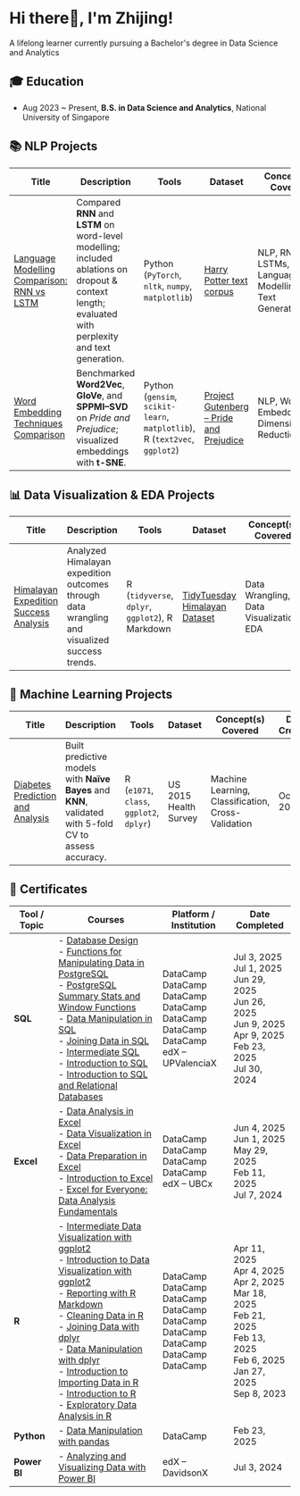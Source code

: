 # Hi there👋, I'm Zhijing!  
A lifelong learner currently pursuing a Bachelor's degree in Data Science and Analytics
## 🎓 Education
- Aug 2023 ~ Present, **B.S. in Data Science and Analytics**, National University of Singapore 
  
## 📚 NLP Projects
| Title                                                                                                                  | Description                                                                                                                                           | Tools                                                                      | Dataset                                                                          | Concept(s) Covered                                    | Date Created |
| ---------------------------------------------------------------------------------------------------------------------- | ----------------------------------------------------------------------------------------------------------------------------------------------------- | -------------------------------------------------------------------------- | -------------------------------------------------------------------------------- | ----------------------------------------------------- | ------------ |
| [Language Modelling Comparison: RNN vs LSTM](https://github.com/zhijing31/Language-Modeling-RNN-vs.-LSTM)              | Compared **RNN** and **LSTM** on word-level modelling; included ablations on dropout & context length; evaluated with perplexity and text generation. | Python (`PyTorch`, `nltk`, `numpy`, `matplotlib`)                          | [Harry Potter text corpus](https://dgoldberg.sdsu.edu/515/harrypotter.txt)       | NLP, RNNs, LSTMs, Language Modelling, Text Generation | Sep 2025     |
| [Word Embedding Techniques Comparison](https://github.com/zhijing31/Word-Embeddings-on-Pride-and-Prejudice) | Benchmarked **Word2Vec**, **GloVe**, and **SPPMI–SVD** on *Pride and Prejudice*; visualized embeddings with **t-SNE**.                                | Python (`gensim`, `scikit-learn`, `matplotlib`), R (`text2vec`, `ggplot2`) | [Project Gutenberg – Pride and Prejudice](https://www.gutenberg.org/ebooks/1342) | NLP, Word Embeddings, Dimensionality Reduction        | Aug 2025     |

## 📊 Data Visualization & EDA Projects
| Title                                                                                                | Description                                                                                  | Tools                                           | Dataset                                                                                                        | Concept(s) Covered                      | Date Created |
| ---------------------------------------------------------------------------------------------------- | -------------------------------------------------------------------------------------------- | ----------------------------------------------- | -------------------------------------------------------------------------------------------------------------- | --------------------------------------- | ------------ |
| [Himalayan Expedition Success Analysis](https://github.com/zhijing31/Himalayan-Climbing-Expeditions) | Analyzed Himalayan expedition outcomes through data wrangling and visualized success trends. | R (`tidyverse`, `dplyr`, `ggplot2`), R Markdown | [TidyTuesday Himalayan Dataset](https://github.com/rfordatascience/tidytuesday/tree/main/data/2025/2025-01-21) | Data Wrangling, Data Visualization, EDA | Apr 2025     |

## 🤖 Machine Learning Projects
| Title                                                                                        | Description                                                                                            | Tools                                    | Dataset               | Concept(s) Covered                                 | Date Created |
| -------------------------------------------------------------------------------------------- | ------------------------------------------------------------------------------------------------------ | ---------------------------------------- | --------------------- | -------------------------------------------------- | ------------ |
| [Diabetes Prediction and Analysis](https://github.com/zhijing31/Diabetes-Statistical-Report) | Built predictive models with **Naïve Bayes** and **KNN**, validated with 5-fold CV to assess accuracy. | R (`e1071`, `class`, `ggplot2`, `dplyr`) | US 2015 Health Survey | Machine Learning, Classification, Cross-Validation | Oct 2023     |




## 📜 Certificates

| Tool / Topic    | Courses                                                                                                           | Platform / Institution                         | Date Completed       |
|----------------|--------------------------------------------------------------------------------------------------------------------|------------------------------------------------|----------------------|
| **SQL**        | - [Database Design](https://www.datacamp.com/completed/statement-of-accomplishment/course/1a11b2c525392cea198668aa304ce03e87bf0f9f) <br> - [Functions for Manipulating Data in PostgreSQL](https://www.datacamp.com/completed/statement-of-accomplishment/course/bdba5d8f19f90a08e545b874a5c7d2639162b9e0) <br> - [PostgreSQL Summary Stats and Window Functions](https://www.datacamp.com/completed/statement-of-accomplishment/course/94f2ec7bb8b36454f55c6225a144a072d6fb7845) <br> - [Data Manipulation in SQL](https://www.datacamp.com/completed/statement-of-accomplishment/course/b2fa87ba63a5ad563b70017b559bbbfcdf87a87f) <br> - [Joining Data in SQL](https://www.datacamp.com/completed/statement-of-accomplishment/course/74365903be346c283d81ca0d2dce808deb78b27f) <br> - [Intermediate SQL](https://www.datacamp.com/completed/statement-of-accomplishment/course/f459d7a85baf236e2b79078360ba0abc0dc08d10) <br> - [Introduction to SQL](https://www.datacamp.com/completed/statement-of-accomplishment/course/0de0cb10fac48079bf9466a6797f7d6220b16b3e) <br> - [Introduction to SQL and Relational Databases](https://courses.edx.org/certificates/217ee93123f940e3929778e7f137b4ba) | DataCamp <br> DataCamp <br> DataCamp <br> DataCamp <br> DataCamp <br> DataCamp <br> DataCamp <br> edX – UPValenciaX | Jul 3, 2025 <br> Jul 1, 2025 <br> Jun 29, 2025 <br> Jun 26, 2025 <br> Jun 9, 2025 <br> Apr 9, 2025 <br> Feb 23, 2025 <br> Jul 30, 2024 |
| **Excel**      | - [Data Analysis in Excel](https://www.datacamp.com/completed/statement-of-accomplishment/course/767a28386f409b7af557dfbdfafb2192f7867f14) <br> - [Data Visualization in Excel](https://www.datacamp.com/completed/statement-of-accomplishment/course/5e91d4ba72586ef74e63ff6f6b1e84ae11d43155) <br> - [Data Preparation in Excel](https://www.datacamp.com/completed/statement-of-accomplishment/course/6bdd0d4db0011c887abee52f220c8e3f44553b08) <br> - [Introduction to Excel](https://www.datacamp.com/completed/statement-of-accomplishment/course/69f30c5b586304f610a3f1998ae19e5e31200007) <br> - [Excel for Everyone: Data Analysis Fundamentals](https://courses.edx.org/certificates/f3bacd037cf242f5b9b84903584b5796) | DataCamp <br> DataCamp <br> DataCamp <br> DataCamp <br> edX – UBCx | Jun 4, 2025 <br> Jun 1, 2025 <br> May 29, 2025 <br> Feb 11, 2025 <br> Jul 7, 2024 |
| **R**          | - [Intermediate Data Visualization with ggplot2](https://www.datacamp.com/completed/statement-of-accomplishment/course/2e5f3800ec5219d24aa31c725d8d66c5c49ef40a) <br> - [Introduction to Data Visualization with ggplot2](https://www.datacamp.com/completed/statement-of-accomplishment/course/ab545ef4eb6b3e2b982e975b86605a71491a53ac) <br> - [Reporting with R Markdown](https://www.datacamp.com/completed/statement-of-accomplishment/course/7c322f37186b347607b18bec546b29c98d021b9a) <br> - [Cleaning Data in R](https://www.datacamp.com/completed/statement-of-accomplishment/course/f189aa76a67e2172ba1fd52d1dc5af098ffc2156) <br> - [Joining Data with dplyr](https://www.datacamp.com/completed/statement-of-accomplishment/course/93e301284c9f2f46facebb6f3164f1c323d44e14) <br> - [Data Manipulation with dplyr](https://www.datacamp.com/completed/statement-of-accomplishment/course/a6fa214ae2f3fd723e863f49505c13f82be104f6) <br> - [Introduction to Importing Data in R](https://www.datacamp.com/completed/statement-of-accomplishment/course/b517fa526808557a6a71d404751cf3ed3dc3fbde) <br> - [Introduction to R](https://www.datacamp.com/completed/statement-of-accomplishment/course/1e3ec380645770ce2543210a9da99b543bc6a5ad) <br> - [Exploratory Data Analysis in R](https://www.datacamp.com/completed/statement-of-accomplishment/course/55e5ab25a814ea65a3fc68b4c6ae9934c20c7b9a) | DataCamp <br> DataCamp <br> DataCamp <br> DataCamp <br> DataCamp <br> DataCamp <br> DataCamp <br> DataCamp <br> DataCamp | Apr 11, 2025 <br> Apr 4, 2025 <br> Apr 2, 2025 <br> Mar 18, 2025 <br> Feb 21, 2025 <br> Feb 13, 2025 <br> Feb 6, 2025 <br> Jan 27, 2025 <br> Sep 8, 2023 |
| **Python**     | - [Data Manipulation with pandas](https://www.datacamp.com/completed/statement-of-accomplishment/course/5f757b94737f4e70636981526d0d81fb18ac8e71) | DataCamp | Feb 23, 2025 |
| **Power BI**   | - [Analyzing and Visualizing Data with Power BI](https://courses.edx.org/certificates/a6dc74bae2a34d8eaa0d0c99be4b0b7a) | edX – DavidsonX | Jul 3, 2024 |
